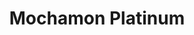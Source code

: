 ---
title: "Mochamon Platinum"
image: 
  path: /assets/images/MochamonHeader.png
  thumbnail: /assets/images/MochamonThumbnail.png
  caption: ""
---